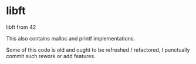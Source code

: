 # libft
libft from 42

This also contains malloc and printf implementations.

Some of this code is old and ought to be refreshed / refactored, I punctually
commit such rework or add features.
